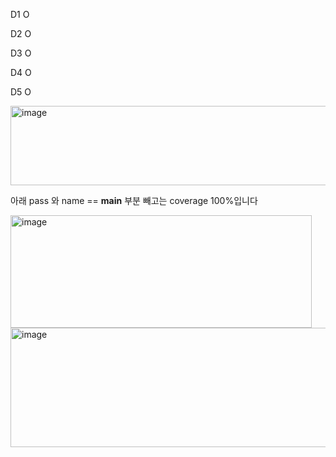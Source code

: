 D1  O

D2  O

D3  O

D4  O

D5  O

<img width="761" height="127" alt="image" src="https://github.com/user-attachments/assets/4c61d93e-ee65-476c-a2d6-76add76aff5e" />

아래 pass 와 name == __main__ 부분 빼고는 coverage 100%입니다

<img width="482" height="180" alt="image" src="https://github.com/user-attachments/assets/920c810d-83e1-4cad-9878-8971af1722aa" />

<img width="713" height="191" alt="image" src="https://github.com/user-attachments/assets/c2129302-1ca2-48d0-8b5e-d8ba8a8ffad9" />
